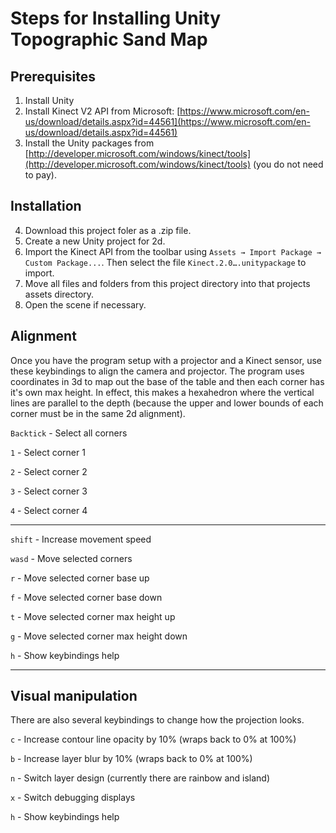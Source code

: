 # Steps for Installing Unity Topographic Sand Map

## Prerequisites
1. Install Unity
2. Install Kinect V2 API from Microsoft: [https://www.microsoft.com/en-us/download/details.aspx?id=44561](https://www.microsoft.com/en-us/download/details.aspx?id=44561)
3. Install the Unity packages from [http://developer.microsoft.com/windows/kinect/tools](http://developer.microsoft.com/windows/kinect/tools) (you do not need to pay).

## Installation
4. Download this project foler as a .zip file.
5. Create a new Unity project for 2d.
6. Import the Kinect API from the toolbar using `Assets → Import Package → Custom Package...`. Then select the file `Kinect.2.0….unitypackage` to import.
7. Move all files and folders from this project directory into that projects assets directory.
8. Open the scene if necessary.

## Alignment
Once you have the program setup with a projector and a Kinect sensor, use these keybindings to align the camera and projector. The program uses coordinates in 3d to map out the base of the table and then each corner has it's own max height. In effect, this makes a hexahedron where the vertical lines are parallel to the depth (because the upper and lower bounds of each corner must be in the same 2d alignment).

`Backtick` - Select all corners

`1` - Select corner 1

`2` - Select corner 2

`3` - Select corner 3

`4` - Select corner 4

---

`shift` - Increase movement speed

`wasd` - Move selected corners

`r` - Move selected corner base up

`f` - Move selected corner base down

`t` - Move selected corner max height up

`g` - Move selected corner max height down

`h` - Show keybindings help

---

## Visual manipulation
There are also several keybindings to change how the projection looks.

`c` - Increase contour line opacity by 10% (wraps back to 0% at 100%)

`b` - Increase layer blur by 10% (wraps back to 0% at 100%)

`n` - Switch layer design (currently there are rainbow and island)

`x` - Switch debugging displays

`h` - Show keybindings help
